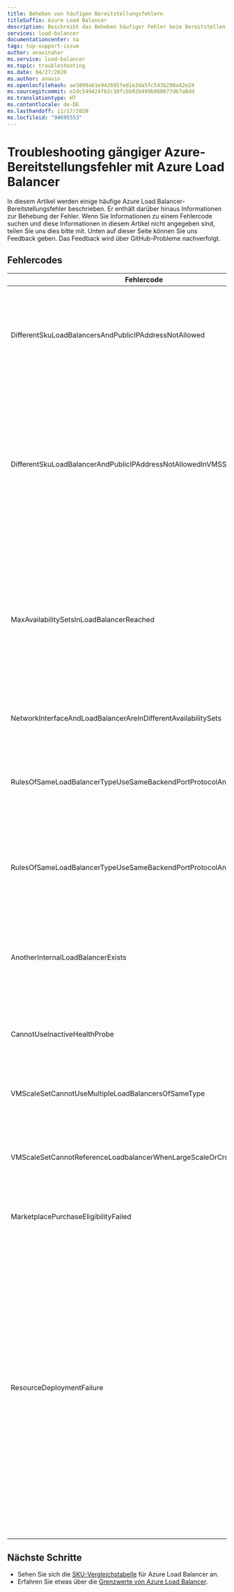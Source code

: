 ```yaml
---
title: Beheben von häufigen Bereitstellungsfehlern
titleSuffix: Azure Load Balancer
description: Beschreibt das Beheben häufiger Fehler beim Bereitstellen von Azure Load Balancer-Instanzen
services: load-balancer
documentationcenter: na
tags: top-support-issue
author: anavinahar
ms.service: load-balancer
ms.topic: troubleshooting
ms.date: 04/27/2020
ms.author: anavin
ms.openlocfilehash: ae3899a61e942695fed1e3da5fc543b298a42e24
ms.sourcegitcommit: e2dc549424fb2c10fcbb92b499b960677d67a8dd
ms.translationtype: HT
ms.contentlocale: de-DE
ms.lasthandoff: 11/17/2020
ms.locfileid: "94695553"
---
```

# <a name="troubleshoot-common-azure-deployment-errors-with-azure-load-balancer"></a>Troubleshooting gängiger Azure-Bereitstellungsfehler mit Azure Load Balancer

In diesem Artikel werden einige häufige Azure Load Balancer-Bereitstellungsfehler beschrieben. Er enthält darüber hinaus Informationen zur Behebung der Fehler. Wenn Sie Informationen zu einem Fehlercode suchen und diese Informationen in diesem Artikel nicht angegeben sind, teilen Sie uns dies bitte mit. Unten auf dieser Seite können Sie uns Feedback geben. Das Feedback wird über GitHub-Probleme nachverfolgt.

## <a name="error-codes"></a>Fehlercodes

| Fehlercode | Details und Entschärfung |
| ------- | ---------- |
|DifferentSkuLoadBalancersAndPublicIPAddressNotAllowed| Die SKUs für öffentliche IP-Adressen und die Load Balancer-SKUs müssen übereinstimmen. Stellen Sie sicher, dass die Azure Load Balancer-SKU und die SKU für öffentliche IP-Adressen übereinstimmen. Für Produktionsworkloads wird die Standard-SKU empfohlen. Weitere Informationen zu den [Unterschieden bei SKUs](./skus.md)  |
|DifferentSkuLoadBalancerAndPublicIPAddressNotAllowedInVMSS | VM-Skalierungsgruppen werden standardmäßig als Load Balancer Basic festgelegt, wenn die SKU nicht angegeben wird oder die Bereitstellung ohne öffentliche Standard-IP-Adressen erfolgt. Stellen Sie die VM-Skalierungsgruppe mit öffentlichen Standard-IP-Adressen auf den einzelnen Instanzen erneut bereit, um sicherzustellen, dass Load Balancer Standard ausgewählt ist, oder wählen Sie einfach beim Bereitstellen einer VM-Skalierungsgruppe über das Azure-Portal eine Load Balancer Standard-Instanz aus. |
|MaxAvailabilitySetsInLoadBalancerReached | Der Back-End-Pool einer Load Balancer-Instanz kann maximal 150 Verfügbarkeitsgruppen enthalten. Wenn Sie für Ihre VMs im Back-End-Pool nicht explizit Verfügbarkeitsgruppen definiert haben, wird jede VM in einer eigenen Verfügbarkeitsgruppe platziert. Das Bereitstellen von 150 eigenständigen VMs impliziert also das Vorhandensein von 150 Verfügbarkeitsgruppen und somit das Erreichen des Limits. Sie können als Problemumgehung eine Verfügbarkeitsgruppe bereitstellen und ihr weitere VMs hinzufügen. |
|NetworkInterfaceAndLoadBalancerAreInDifferentAvailabilitySets | Für den Load Balancer der SKU "Basic" müssen sich die Netzwerkschnittstelle und der Load Balancer in der gleichen Verfügbarkeitsgruppe befinden. |
|RulesOfSameLoadBalancerTypeUseSameBackendPortProtocolAndIPConfig| Für einen bestimmten Lastenausgleichstyp (intern, öffentlich) mit demselben Back-End-Port und Protokoll, auf den dieselbe VM-Skalierungsgruppe verweist, kann es nicht mehrere Regeln geben. Aktualisieren Sie Ihre Regel, um diese Erstellung einer doppelten Regel zu ändern. |
|RulesOfSameLoadBalancerTypeUseSameBackendPortProtocolAndVmssIPConfig| Für einen bestimmten Lastenausgleichstyp (intern, öffentlich) mit demselben Back-End-Port und Protokoll, auf den dieselbe VM-Skalierungsgruppe verweist, kann es nicht mehrere Regeln geben. Aktualisieren Sie Ihre Regelparameter, um diese Erstellung einer doppelten Regel zu ändern. |
|AnotherInternalLoadBalancerExists| Es kann nur eine einzige Load Balancer-Instanz vom Typ „intern“ auf eine Gruppe von VMs/Netzwerkschnittstellen im Load Balancer-Back-End verweisen. Aktualisieren Sie Ihre Bereitstellung, um sicherzustellen, dass nur eine Load Balancer-Instanz desselben Typs erstellt wird. |
|CannotUseInactiveHealthProbe| Sie können nicht über einen Test verfügen, der von keiner für die Integrität von VM-Skalierungsgruppen konfigurierten Regel verwendet wird. Stellen Sie sicher, dass der eingerichtete Test aktiv genutzt wird. |
|VMScaleSetCannotUseMultipleLoadBalancersOfSameType| Es können nicht mehrere Load Balancer-Instanzen desselben Typs (intern, öffentlich) vorhanden sein. Maximal sind eine interne und eine öffentliche Load Balancer-Instanz möglich. |
|VMScaleSetCannotReferenceLoadbalancerWhenLargeScaleOrCrossAZ | Load Balancer Basic wird für VM-Skalierungsgruppen mit mehreren Platzierungsgruppen und verfügbarkeitszonenübergreifende VM-Skalierungsgruppen nicht unterstützt. Verwenden Sie stattdessen Load Balancer Standard. |
|MarketplacePurchaseEligibilityFailed | Wechseln Sie zum richtigen Administratorkonto, um Käufe zu aktivieren, da das Abonnement ein EA-Abonnement ist. Weitere Informationen finden Sie [hier](../marketplace/marketplace-faq-publisher-guide.md#what-could-block-a-customer-from-completing-a-purchase). |
|ResourceDeploymentFailure| Wenn der Load Balancer einen Fehlerstatus besitzt, führen Sie die folgenden Schritte aus, um den Fehlerstatus aufzuheben:<ol><li>Melden Sie sich auf https://resources.azure.com mit Ihren Anmeldeinformationen für das Azure-Portal an.</li><li>Wählen Sie **Lesen/Schreiben** aus.</li><li>Erweitern Sie auf der linken Seite **Abonnements** und dann das Abonnement mit dem Load Balancer, der aktualisiert werden soll.</li><li>Erweitern Sie **ResourceGroups** und dann die Ressourcengruppe mit dem Load Balancer, der aktualisiert werden soll.</li><li>Wählen Sie **Microsoft.Network** > **LoadBalancers** und dann den zu aktualisierenden Load Balancer **LoadBalancer_1**.</li><li>Wählen Sie auf der Anzeigeseite **LoadBalancer_1** die Option **GET** > **Bearbeiten**.</li><li>Ändern Sie den **ProvisioningState**-Wert von **Fehler** in **Erfolgreich**.</li><li>Wählen Sie **PUT** aus.</li></ol>|
|  |  |

## <a name="next-steps"></a>Nächste Schritte

* Sehen Sie sich die [SKU-Vergleichstabelle](./skus.md) für Azure Load Balancer an.
* Erfahren Sie etwas über die [Grenzwerte von Azure Load Balancer](../azure-resource-manager/management/azure-subscription-service-limits.md#load-balancer).